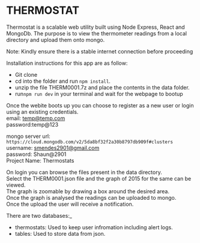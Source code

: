 # THERMOSTAT

Thermostat is a scalable web utility built using Node Express, React and MongoDb.
The purpose is to view the thermometer readings from a local directory and upload them onto mongo.


Note: Kindly ensure there is a stable internet connection before proceeding

Installation instructions for this app are as follow:

* Git clone 
* cd into the folder and run `npm install`.
* unzip the file THERM0001.7z and place the contents in the data folder.
* run`npm run dev` in your terminal and wait for the webpage to bootup


Once the webite boots up you can choose to register as a new user or login using an existing credentials.  
email: temp@temp.com  
password:temp@123  

mongo server url: `https://cloud.mongodb.com/v2/5da8bf32f2a30b8797db909f#clusters`  
username: smendes2901@gmail.com  
password: Shaun@2901  
Project Name: Thermostats

On login you can browse the files present in the data directory.  
Select the THERM0001.json file and the graph of 2015 for the same can be viewed.  
The graph is zoomable by drawing a box around the desired area.  
Once the graph is analysed the readings can be uploaded to mongo.  
Once the upload the user will receive a notification.  

There are two databases:_
* thermostats: Used to keep user infromation including alert logs.
* tables: Used to store data from json.  
